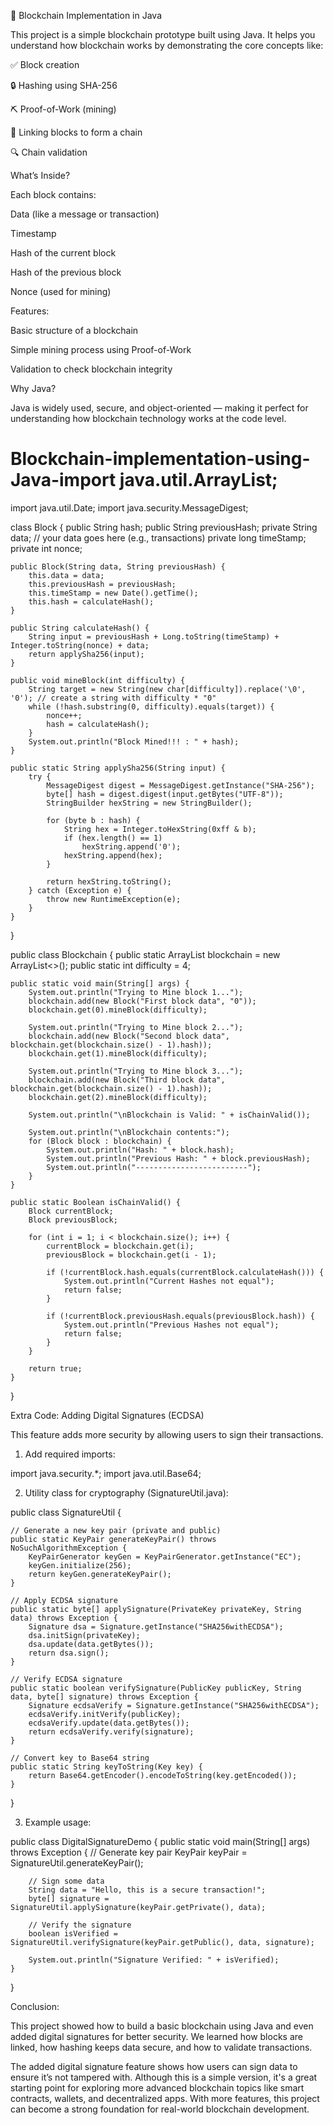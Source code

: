 🔗 Blockchain Implementation in Java

This project is a simple blockchain prototype built using Java. It helps you understand how blockchain works by demonstrating the core concepts like:

✅ Block creation

🔒 Hashing using SHA-256

⛏️ Proof-of-Work (mining)

🔗 Linking blocks to form a chain

🔍 Chain validation

 What’s Inside?

Each block contains:

Data (like a message or transaction)

Timestamp

Hash of the current block

Hash of the previous block

Nonce (used for mining)


Features:

Basic structure of a blockchain

Simple mining process using Proof-of-Work

Validation to check blockchain integrity

Why Java?

Java is widely used, secure, and object-oriented — making it perfect for understanding how blockchain technology works at the code level.

# Blockchain-implementation-using-Java-import java.util.ArrayList;
import java.util.Date;
import java.security.MessageDigest;

class Block {
    public String hash;
    public String previousHash;
    private String data; // your data goes here (e.g., transactions)
    private long timeStamp;
    private int nonce;

    public Block(String data, String previousHash) {
        this.data = data;
        this.previousHash = previousHash;
        this.timeStamp = new Date().getTime();
        this.hash = calculateHash();
    }

    public String calculateHash() {
        String input = previousHash + Long.toString(timeStamp) + Integer.toString(nonce) + data;
        return applySha256(input);
    }

    public void mineBlock(int difficulty) {
        String target = new String(new char[difficulty]).replace('\0', '0'); // create a string with difficulty * "0"
        while (!hash.substring(0, difficulty).equals(target)) {
            nonce++;
            hash = calculateHash();
        }
        System.out.println("Block Mined!!! : " + hash);
    }

    public static String applySha256(String input) {
        try {
            MessageDigest digest = MessageDigest.getInstance("SHA-256");
            byte[] hash = digest.digest(input.getBytes("UTF-8"));
            StringBuilder hexString = new StringBuilder();

            for (byte b : hash) {
                String hex = Integer.toHexString(0xff & b);
                if (hex.length() == 1)
                    hexString.append('0');
                hexString.append(hex);
            }

            return hexString.toString();
        } catch (Exception e) {
            throw new RuntimeException(e);
        }
    }
}

public class Blockchain {
    public static ArrayList<Block> blockchain = new ArrayList<>();
    public static int difficulty = 4;

    public static void main(String[] args) {
        System.out.println("Trying to Mine block 1...");
        blockchain.add(new Block("First block data", "0"));
        blockchain.get(0).mineBlock(difficulty);

        System.out.println("Trying to Mine block 2...");
        blockchain.add(new Block("Second block data", blockchain.get(blockchain.size() - 1).hash));
        blockchain.get(1).mineBlock(difficulty);

        System.out.println("Trying to Mine block 3...");
        blockchain.add(new Block("Third block data", blockchain.get(blockchain.size() - 1).hash));
        blockchain.get(2).mineBlock(difficulty);

        System.out.println("\nBlockchain is Valid: " + isChainValid());

        System.out.println("\nBlockchain contents:");
        for (Block block : blockchain) {
            System.out.println("Hash: " + block.hash);
            System.out.println("Previous Hash: " + block.previousHash);
            System.out.println("-------------------------");
        }
    }

    public static Boolean isChainValid() {
        Block currentBlock;
        Block previousBlock;

        for (int i = 1; i < blockchain.size(); i++) {
            currentBlock = blockchain.get(i);
            previousBlock = blockchain.get(i - 1);

            if (!currentBlock.hash.equals(currentBlock.calculateHash())) {
                System.out.println("Current Hashes not equal");
                return false;
            }

            if (!currentBlock.previousHash.equals(previousBlock.hash)) {
                System.out.println("Previous Hashes not equal");
                return false;
            }
        }

        return true;
    }
}

Extra Code: Adding Digital Signatures (ECDSA)

This feature adds more security by allowing users to sign their transactions.

1. Add required imports:

import java.security.*;
import java.util.Base64;

2. Utility class for cryptography (SignatureUtil.java):

public class SignatureUtil {

    // Generate a new key pair (private and public)
    public static KeyPair generateKeyPair() throws NoSuchAlgorithmException {
        KeyPairGenerator keyGen = KeyPairGenerator.getInstance("EC");
        keyGen.initialize(256);
        return keyGen.generateKeyPair();
    }

    // Apply ECDSA signature
    public static byte[] applySignature(PrivateKey privateKey, String data) throws Exception {
        Signature dsa = Signature.getInstance("SHA256withECDSA");
        dsa.initSign(privateKey);
        dsa.update(data.getBytes());
        return dsa.sign();
    }

    // Verify ECDSA signature
    public static boolean verifySignature(PublicKey publicKey, String data, byte[] signature) throws Exception {
        Signature ecdsaVerify = Signature.getInstance("SHA256withECDSA");
        ecdsaVerify.initVerify(publicKey);
        ecdsaVerify.update(data.getBytes());
        return ecdsaVerify.verify(signature);
    }

    // Convert key to Base64 string
    public static String keyToString(Key key) {
        return Base64.getEncoder().encodeToString(key.getEncoded());
    }
}

3. Example usage:

public class DigitalSignatureDemo {
    public static void main(String[] args) throws Exception {
        // Generate key pair
        KeyPair keyPair = SignatureUtil.generateKeyPair();

        // Sign some data
        String data = "Hello, this is a secure transaction!";
        byte[] signature = SignatureUtil.applySignature(keyPair.getPrivate(), data);

        // Verify the signature
        boolean isVerified = SignatureUtil.verifySignature(keyPair.getPublic(), data, signature);

        System.out.println("Signature Verified: " + isVerified);
    }
}

 Conclusion:

This project showed how to build a basic blockchain using Java and even added digital signatures for better security. We learned how blocks are linked, how hashing keeps data secure, and how to validate transactions.

The added digital signature feature shows how users can sign data to ensure it’s not tampered with. Although this is a simple version, it's a great starting point for exploring more advanced blockchain topics like smart contracts, wallets, and decentralized apps. With more features, this project can become a strong foundation for real-world blockchain development.

